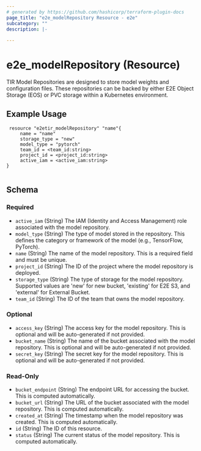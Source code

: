 ```yaml
---
# generated by https://github.com/hashicorp/terraform-plugin-docs
page_title: "e2e_modelRepository Resource - e2e"
subcategory: ""
description: |-
  
---
```


# e2e_modelRepository (Resource)

TIR Model Repositories are designed to store model weights and configuration files. These repositories can be backed by either E2E Object Storage (EOS) or PVC storage within a Kubernetes environment.


## Example Usage

```hcl
 resource "e2etir_modelRepository" "name"{
     name = "name"
     storage_type = "new"
     model_type = "pytorch"
     team_id = <team_id:string>
     project_id = <project_id:string>
     active_iam = <active_iam:string>
}


```




<!-- schema generated by tfplugindocs -->
## Schema

### Required

- `active_iam` (String) The IAM (Identity and Access Management) role associated with the model repository.
- `model_type` (String) The type of model stored in the repository. This defines the category or framework of the model (e.g., TensorFlow, PyTorch).
- `name` (String) The name of the model repository. This is a required field and must be unique.
- `project_id` (String) The ID of the project where the model repository is deployed.
- `storage_type` (String) The type of storage for the model repository. Supported values are 'new' for new bucket, 'existing' for E2E S3, and 'external' for External Bucket.
- `team_id` (String) The ID of the team that owns the model repository.

### Optional

- `access_key` (String) The access key for the model repository. This is optional and will be auto-generated if not provided.
- `bucket_name` (String) The name of the bucket associated with the model repository. This is optional and will be auto-generated if not provided.
- `secret_key` (String) The secret key for the model repository. This is optional and will be auto-generated if not provided.

### Read-Only

- `bucket_endpoint` (String) The endpoint URL for accessing the bucket. This is computed automatically.
- `bucket_url` (String) The URL of the bucket associated with the model repository. This is computed automatically.
- `created_at` (String) The timestamp when the model repository was created. This is computed automatically.
- `id` (String) The ID of this resource.
- `status` (String) The current status of the model repository. This is computed automatically.

